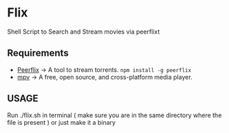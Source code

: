 <h1>Flix </h1>
<p>Shell Script to Search and Stream movies via peerflixt</p>

## Requirements

* [Peerflix]([https://github.com/mafintosh/peerflix]) -> A tool to stream torrents.
  `npm install -g peerflix`
* [mpv]([https://mpv.io/]) -> A free, open source, and cross-platform media player.

## USAGE 

Run ./flix.sh <movie name>in terminal ( make sure you are in the same directory where the file is present )
or just make it a binary

